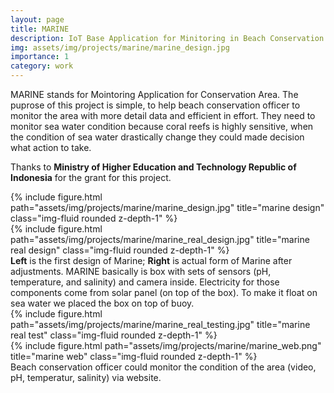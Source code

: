 ```yaml
---
layout: page
title: MARINE
description: IoT Base Application for Minitoring in Beach Conservation Area
img: assets/img/projects/marine/marine_design.jpg
importance: 1
category: work
---
```


MARINE stands for Mointoring Application for Conservation Area.
The puprose of this project is simple, to help beach conservation officer to monitor the area with more detail data and efficient in effort.
They need to monitor sea water condition because coral reefs is highly sensitive, 
when the condition of sea water drastically change they could made decision what action to take. 

Thanks to **Ministry of Higher Education and Technology Republic of Indonesia** for the grant for this project. 

<div class="row justify-content-sm-center">
    <div class="col-sm-8 mt-3 mt-md-0">
        {% include figure.html path="assets/img/projects/marine/marine_design.jpg" title="marine design" class="img-fluid rounded z-depth-1" %}
    </div>
    <div class="col-sm-4 mt-3 mt-md-0">
        {% include figure.html path="assets/img/projects/marine/marine_real_design.jpg" title="marine real design" class="img-fluid rounded z-depth-1" %}
    </div>
</div>
<div class="caption">
    <b>Left</b> is the first design of Marine; <b>Right</b> is actual form of Marine after adjustments.
    MARINE basically is box with sets of sensors (pH, temperature, and salinity) and camera inside. 
    Electricity for those components come from solar panel (on top of the box).
    To make it float on sea water we placed the box on top of buoy.
</div>

<div class="row">
    <div class="col-sm-6 mt-3 mt-md-0">
        {% include figure.html path="assets/img/projects/marine/marine_real_testing.jpg" title="marine real test" class="img-fluid rounded z-depth-1" %}
    </div>
    <div class="col-sm-6 mt-3 mt-md-0">
        {% include figure.html path="assets/img/projects/marine/marine_web.png" title="marine web" class="img-fluid rounded z-depth-1" %}
    </div>
</div>
<div class="caption">
    Beach conservation officer could monitor the condition of the area (video, pH, temperatur, salinity) via website.
</div>
